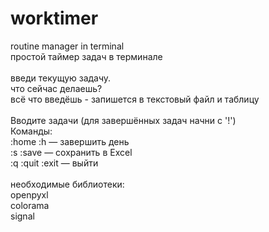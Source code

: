 # worktimer
routine manager in terminal
<br />простой таймер задач в терминале
<br />
<br />введи текущую задачу.
<br />что сейчас делаешь?
<br />всё что введёшь - запишется в текстовый файл и таблицу
<br />
<br />Вводите задачи (для завершённых задач начни с '!')
<br />Команды:
<br />:home :h — завершить день
<br />:s :save — сохранить в Excel
<br />:q :quit :exit — выйти
<br />
<br />необходимые библиотеки:
<br />openpyxl
<br />colorama 
<br />signal
<br />
